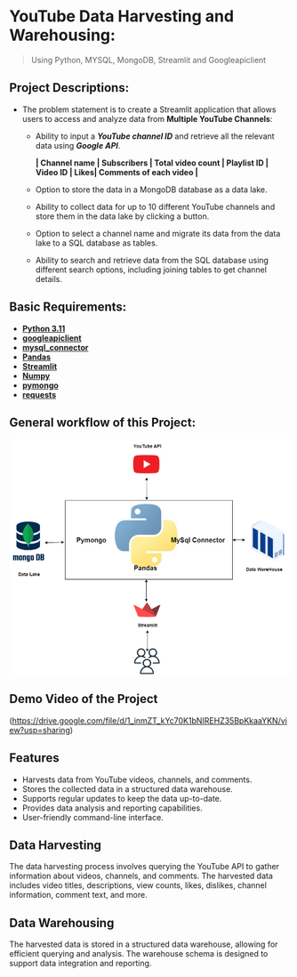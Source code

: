# YouTube Data Harvesting and Warehousing:
  > Using Python, MYSQL, MongoDB, Streamlit and Googleapiclient


## Project Descriptions:

- The problem statement is to create a Streamlit application that allows users to access and analyze data from __Multiple YouTube Channels__:
   
   - Ability to input a _**YouTube channel ID**_ and retrieve all the relevant data using _**Google API**_.
  
        __| Channel name | Subscribers | Total video count | Playlist ID | Video ID | Likes| Comments of each video |__
     
   - Option to store the data in a MongoDB database as a data lake.
   - Ability to collect data for up to 10 different YouTube channels and store them in the data lake by clicking a button.
   - Option to select a channel name and migrate its data from the data lake to a SQL database as tables.
   - Ability to search and retrieve data from the SQL database using different search options, including joining tables to get channel details.

 ## Basic Requirements:

- __[Python 3.11](https://www.google.com/search?q=docs.python.org)__
- __[googleapiclient](https://www.google.com/search?q=googleapiclient+python)__ 
- __[mysql_connector](https://www.google.com/search?q=mysql+connector)__ 
- __[Pandas](https://www.google.com/search?q=python+pandas)__
- __[Streamlit](https://www.google.com/search?q=python+streamlit)__
- __[Numpy](https://www.google.com/search?q=numpy)__ 
- __[pymongo](https://www.google.com/search?q=pymongo)__
- __[requests](https://www.google.com/search?q=requests)__

## General workflow of this Project:
![PhonePe Design](https://github.com/Ariharanjaiganesh/Youtube-Data-Harvesting-and-Warehousing/blob/main/work%20flow%20image.png)

## Demo Video of the Project 

(https://drive.google.com/file/d/1_inmZT_kYc70K1bNIREHZ35BpKkaaYKN/view?usp=sharing)



## Features

- Harvests data from YouTube videos, channels, and comments.
- Stores the collected data in a structured data warehouse.
- Supports regular updates to keep the data up-to-date.
- Provides data analysis and reporting capabilities.
- User-friendly command-line interface.


## Data Harvesting
The data harvesting process involves querying the YouTube API to gather information about videos, channels, and comments. The harvested data includes video titles, descriptions, view counts, likes, dislikes, channel information, comment text, and more.

## Data Warehousing
The harvested data is stored in a structured data warehouse, allowing for efficient querying and analysis. The warehouse schema is designed to support data integration and reporting.
